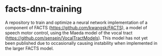 # facts-dnn-training

A repository to train and optimize a neural network implementation of a component of FACTS (https://github.com/kwangsk/FACTS), a model of speech motor control, using the Maeda model of the vocal tract (https://github.com/sensein/VocalTractModels). This model has not yet been published due to occasionally causing instability when implemented in the larger FACTS model.
